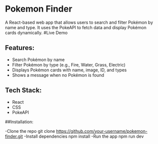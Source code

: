 # Pokemon Finder

A React-based web app that allows users to search and filter Pokémon by name and type. It uses the PokeAPI to fetch data and display Pokémon cards dynamically.
#Live Demo 
## Features:
- Search Pokémon by name
- Filter Pokémon by type (e.g., Fire, Water, Grass, Electric)
- Displays Pokémon cards with name, image, ID, and types
- Shows a message when no Pokémon is found


## Tech Stack:
- React
- CSS
- PokeAPI

##Installation:

-Clone the repo git clone https://github.com/your-username/pokemon-finder.git
-Install dependencies npm install
-Run the app npm run dev
